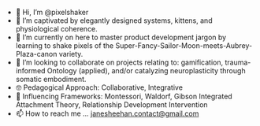 - 👋 Hi, I’m @pixelshaker
- 👀 I’m captivated by elegantly designed systems, kittens, and physiological coherence. 
- 🌱 I’m currently on here to master product development jargon by learning to shake pixels of the Super-Fancy-Sailor-Moon-meets-Aubrey-Plaza-canon variety.  
- 💞️ I’m looking to collaborate on projects relating to: gamification, trauma-informed Ontology (applied), and/or catalyzing neuroplasticity through somatic embodiment. 
- 🤓 Pedagogical Approach: Collaborative, Integrative 
- 👾 Influencing Frameworks: Montessori, Waldorf, Gibson Integrated Attachment Theory, Relationship Development Intervention
- 📫 How to reach me ... janesheehan.contact@gmail.com

<!---
pixelshaker/pixelshaker is a ✨ special ✨ repository because its `README.md` (this file) appears on your GitHub profile.
You can click the Preview link to take a look at your changes.
--->

